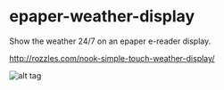 # epaper-weather-display
Show the weather 24/7 on an epaper e-reader display. 

http://rozzles.com/nook-simple-touch-weather-display/

![alt tag](https://cloud.githubusercontent.com/assets/716269/8780602/f57e638e-2f01-11e5-919e-9a8a5381d3cf.jpg)
